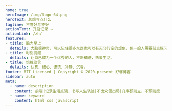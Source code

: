 ```yaml
---
home: true
heroImage: /img/logo-64.png
heroText: 总想写点什么
tagline: 不管好与不好
actionText: 开启记录 →
actionLink: /zh/
features:
- title: 脑力至上
  details: 大脑很神奇，可以记住很多东西也可以有天马行空的想象，但一般人需要刻意练习才能拥有惊人的记忆力，涌现的灵感如果没有记录下来，难逃昙花一现的命运。在没有达到“最强大脑”前，把一些学过的、用过的、思考过的事物记录下来，以便往后需要查阅时可以快速唤起记忆。
- title: 时刻提醒
  details: 让自己成为一个优秀的人，不断精进，热爱生活。
- title: 慎独箴言
  details: 认真、细心、谨慎、冷静、沉着。
footer: MIT Licensed | Copyright © 2020-present 舒馨博客
sidebar: auto
meta:
  - name: description
    content: 前端|记录生活点滴，书写人生轨迹|不出众便出局|凡事预则立，不预则废
  - name: keyword
    content: html css javascript
---
```

